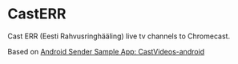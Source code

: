 # CastERR

Cast ERR (Eesti Rahvusringhääling) live tv channels to Chromecast.

Based on [Android Sender Sample App: CastVideos-android](https://github.com/googlecast/CastVideos-android)
